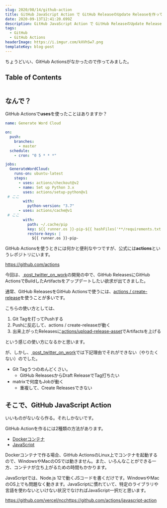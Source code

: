 ```yaml
---
slug: 2020/08/14/github-action
title: GitHub JavaScript Action で GitHub ReleaseのUpdate Releaseを作ってみた。
date: 2020-09-13T12:41:20.699Z
description: GitHub JavaScript Action で GitHub ReleaseのUpdate Releaseを作ってみた。
tags:
  - GitHub
  - GitHub Actions
headerImage: https://i.imgur.com/kXVhSw7.png
templateKey: blog-post
---
```

ちょうどいい、GitHub Actionsがなかったので作ってみました。

## Table of Contents

```toc

```

## なんで？

GitHub Actionsで**uses**を使ったことはありますか？

```yaml
name: Generate Word Cloud

on:
  push:
    branches:
      - master
  schedule:
    - cron: "0 5 * * *"

jobs:
  GenerateWordCloud:
    runs-on: ubuntu-latest
    steps:
      - uses: actions/checkout@v2
      - name: Set up Python 3.x
        uses: actions/setup-python@v1 # ここ
        with:
          python-version: "3.7"
      - uses: actions/cache@v1 # ここ
        with:
          path: ~/.cache/pip
          key: ${{ runner.os }}-pip-${{ hashFiles('**/requirements.txt') }}
          restore-keys: |
            ${{ runner.os }}-pip-
```

GitHub Actionsを使うときには何かと便利なやつですが、公式には**actions**というレポジトリにいます。

<https://github.com/actions>

今回は、[post_twitter_on_work](https://github.com/tubone24/post_twitter_on_work)の開発の中で、GitHub ReleasesにGitHub ActionsでBuildしたArtifactsをアップデートしたい欲求が出てきました。

通常、GitHub ReleasesをGitHub Actionsで使うには、[actions/create-release](https://github.com/actions/create-release)を使うことが多いです。

こちらの使い方としては、

1. Git Tagを打ってPushする
2. Pushに反応して、actions/create-releaseが動く
3. 出来上がったReleasesに[actions/upload-release-asset](https://github.com/actions/upload-release-asset)でArtifactsを上げる

という感じの使い方になるかと思います。

が、しかし、[post_twitter_on_work](https://github.com/tubone24/post_twitter_on_work)では下記理由でそれができない（やりたくない）のでした。

- Git Tagうつのめんどくさい。
  - GitHub ReleasesからDraft ReleaseでTag打ちたい
- matrixで何度もJobが動く
  - 重複して、Create Releasesできない

## そこで、GitHub JavaScript Action

いいものがないなら作る。それしかないです。

GitHub Actionを作るには2種類の方法があります。

- [Dockerコンテナ](https://docs.github.com/ja/actions/creating-actions/about-actions#docker-container-actions)
- [JavaScript](https://docs.github.com/ja/actions/creating-actions/about-actions#javascript-actions)

Dockerコンテナで作る場合、GitHub ActionsのLinux上でコンテナを起動するので、WindowsやMacのOSでは動きません。また、いろんなことができる一方、コンテナが立ち上がるための時間もかかります。

JavaScriptでは、Node.js 12で動くJSコードを書くだけです。WindowsやMacのOS上でも問題なく動きます。JavaScriptに慣れていて、特定のライブラリや言語を使わないといけない状況でなければJavaScript一択だと思います。

https://github.com/vercel/ncc<https://github.com/actions/javascript-action>